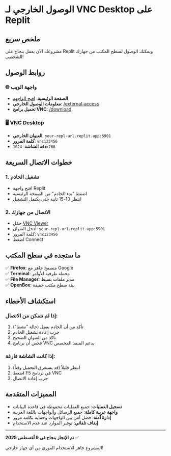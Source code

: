 # الوصول الخارجي لـ VNC Desktop على Replit

## ملخص سريع

مشروعك الآن يعمل بنجاح على Replit ويمكنك الوصول لسطح المكتب من جهازك الشخصي!

## روابط الوصول

### 🌐 واجهة الويب
- **الصفحة الرئيسية**: [افتح الواجهة](https://replit.app)
- **معلومات الوصول الخارجي**: [/external-access](https://replit.app/external-access)
- **تحميل برامج VNC**: [/download](https://replit.app/download)

### 🖥️ VNC Desktop
- **العنوان الخارجي**: `your-repl-url.replit.app:5901`
- **كلمة المرور**: `vnc123456`
- **دقة الشاشة**: `1024x768`

## خطوات الاتصال السريعة

### 1. تشغيل الخادم
- افتح واجهة Replit 
- اضغط "بدء الخادم" من الصفحة الرئيسية
- انتظر 10-15 ثانية حتى يكتمل التشغيل

### 2. الاتصال من جهازك
- حمّل [VNC Viewer](https://www.realvnc.com/download/viewer/)
- أدخل العنوان: `your-repl-url.replit.app:5901`
- كلمة المرور: `vnc123456`
- اضغط Connect

## ما ستجده في سطح المكتب

✅ **Firefox**: متصفح جاهز مع Google  
✅ **Terminal**: محطة طرفية للأوامر  
✅ **File Manager**: مدير ملفات بسيط  
✅ **OpenBox**: بيئة سطح مكتب خفيفة  

## استكشاف الأخطاء

### إذا لم تتمكن من الاتصال:
1. تأكد من أن الخادم يعمل (حالة "نشط")
2. جرب إعادة تشغيل الخادم
3. تأكد من العنوان الصحيح
4. فحص أن برنامج VNC يدعم المنفذ المخصص

### إذا كانت الشاشة فارغة:
1. انتظر قليلاً (قد يستغرق التحميل وقتاً)
2. اضغط F5 في برنامج VNC
3. جرب إعادة الاتصال

## المميزات المتقدمة

- **تسجيل العمليات**: جميع العمليات محفوظة في قاعدة البيانات
- **واجهة عربية كاملة**: جميع الرسائل والواجهات باللغة العربية
- **إدارة آمنة**: فصل آمن بين الواجهات وحماية بكلمة مرور
- **إيقاف تلقائي**: توفير الموارد عند عدم الاستخدام

---

**تم الإنجاز بنجاح في 9 أغسطس 2025** ✅

المشروع جاهز للاستخدام الفوري من أي جهاز خارجي!